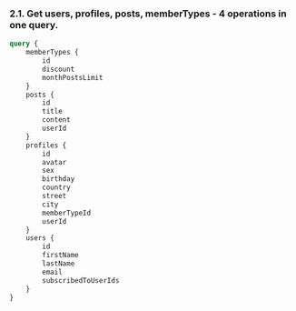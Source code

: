 ### 2.1. Get users, profiles, posts, memberTypes - 4 operations in one query.

```graphql
query {
    memberTypes {
        id
        discount
        monthPostsLimit
    }
    posts {
        id
        title
        content
        userId
    }
    profiles {
        id
        avatar
        sex
        birthday
        country
        street
        city
        memberTypeId
        userId
    }
    users {
        id
        firstName
        lastName
        email
        subscribedToUserIds
    }
}

```